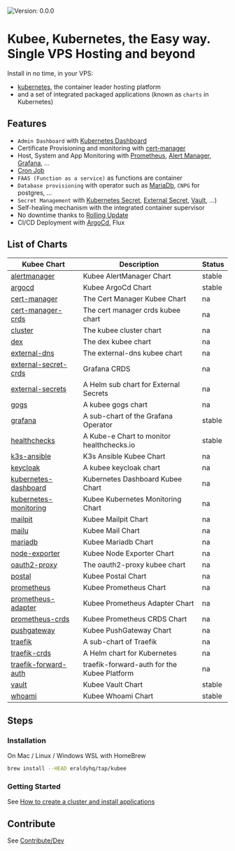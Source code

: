 
[//]: # (README.md generated by gotmpl. DO NOT EDIT.)

![Version: 0.0.0](https://img.shields.io/badge/Version-0.0.0-informational?style=flat-square)

# Kubee, Kubernetes, the Easy way. Single VPS Hosting and beyond

Install in no time, in your VPS:
* [kubernetes](https://github.com/kubernetes/kubernetes), the container leader hosting platform
* and a set of integrated packaged applications (known as `charts` in Kubernetes)

## Features

* `Admin Dashboard` with [Kubernetes Dashboard](./charts/kubernetes-dashboard)
* Certificate Provisioning and monitoring with [cert-manager](./charts/cert-manager/README.md)
* Host, System and App Monitoring with [Prometheus](charts/prometheus), [Alert Manager](charts/alertmanager), [Grafana](charts/grafana/README.md), ...
* [Cron Job](https://kubernetes.io/docs/tasks/job/automated-tasks-with-cron-jobs/)
* `FAAS (Function as a service)` as functions are container
* `Database provisioning` with operator such as [MariaDb](charts/mariadb/README.md), `CNPG` for postgres, ...
* `Secret Management` with [Kubernetes Secret](https://kubernetes.io/docs/tasks/configmap-secret/), [External Secret](charts/external-secrets/README.md), [Vault](charts/vault/README.md), ...)
* Self-healing mechanism with the integrated container supervisor
* No downtime thanks to [Rolling Update](https://kubernetes.io/docs/tutorials/kubernetes-basics/update/update-intro/)
* CI/CD Deployment with [ArgoCd](charts/argocd/README.md), Flux

## List of Charts

| Kubee Chart | Description | Status |
|------------------|-------------|--------|
| [alertmanager](charts/alertmanager/README.md) | Kubee AlertManager Chart | stable |
| [argocd](charts/argocd/README.md) | Kubee ArgoCd Chart | stable |
| [cert-manager](charts/cert-manager/README.md) | The Cert Manager Kubee Chart | na |
| [cert-manager-crds](charts/cert-manager-crds/README.md) | The cert manager crds kubee chart | na |
| [cluster](charts/cluster/README.md) | The kubee cluster chart | na |
| [dex](charts/dex/README.md) | The dex kubee chart | na |
| [external-dns](charts/external-dns/README.md) | The external-dns kubee chart | na |
| [external-secret-crds](charts/external-secret-crds/README.md) | Grafana CRDS | na |
| [external-secrets](charts/external-secrets/README.md) | A Helm sub chart for External Secrets | na |
| [gogs](charts/gogs/README.md) | A kubee gogs chart | na |
| [grafana](charts/grafana/README.md) | A sub-chart of the Grafana Operator | stable |
| [healthchecks](charts/healthchecks/README.md) | A Kube-e Chart to monitor healthchecks.io | stable |
| [k3s-ansible](charts/k3s-ansible/README.md) | K3s Ansible Kubee Chart | na |
| [keycloak](charts/keycloak/README.md) | A kubee keycloak chart | na |
| [kubernetes-dashboard](charts/kubernetes-dashboard/README.md) | Kubernetes Dashboard Kubee Chart | na |
| [kubernetes-monitoring](charts/kubernetes-monitoring/README.md) | Kubee Kubernetes Monitoring Chart | na |
| [mailpit](charts/mailpit/README.md) | Kubee Mailpit Chart | na |
| [mailu](charts/mailu/README.md) | Kubee Mail Chart | na |
| [mariadb](charts/mariadb/README.md) | Kubee Mariadb Chart | na |
| [node-exporter](charts/node-exporter/README.md) | Kubee Node Exporter Chart | na |
| [oauth2-proxy](charts/oauth2-proxy/README.md) | The oauth2-proxy kubee chart | na |
| [postal](charts/postal/README.md) | Kubee Postal Chart | na |
| [prometheus](charts/prometheus/README.md) | Kubee Prometheus Chart | na |
| [prometheus-adapter](charts/prometheus-adapter/README.md) | Kubee Prometheus Adapter Chart | na |
| [prometheus-crds](charts/prometheus-crds/README.md) | Kubee Prometheus CRDS Chart | na |
| [pushgateway](charts/pushgateway/README.md) | Kubee PushGateway Chart | na |
| [traefik](charts/traefik/README.md) | A sub-chart of Traefik | na |
| [traefik-crds](charts/traefik-crds/README.md) | A Helm chart for Kubernetes | na |
| [traefik-forward-auth](charts/traefik-forward-auth/README.md) | traefik-forward-auth for the Kubee Platform | na |
| [vault](charts/vault/README.md) | Kubee Vault Chart | stable |
| [whoami](charts/whoami/README.md) | Kubee Whoami Chart | stable |

## Steps

### Installation

On Mac / Linux / Windows WSL with HomeBrew

```bash
brew install --HEAD eraldyhq/tap/kubee
```

### Getting Started

See [How to create a cluster and install applications](docs/site/cluster-creation.md)

## Contribute

See [Contribute/Dev](contrib/contribute.md)
